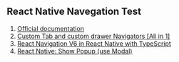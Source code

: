## React Native Navegation Test

1. [Official documentation](https://reactnavigation.org/)
2. [Custom Tab and custom drawer Navigators [All in 1]](https://www.youtube.com/watch?v=I7POH4acHV8&t=2347s&ab_channel=BasirPayenda)
3. [React Navigation V6 in React Native with TypeScript](https://www.youtube.com/watch?v=UzMbu3XKEoM&list=LL&index=18&t=2192s&ab_channel=DanielGSC)
4. [React Native: Show Popup (use Modal)](https://www.youtube.com/watch?v=nZWW7Ue9TD0&list=LL&index=3&ab_channel=LirsTechTips)
